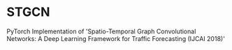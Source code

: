 # STGCN
PyTorch Implementation of 'Spatio-Temporal Graph Convolutional Networks: A Deep Learning Framework for Traffic Forecasting (IJCAI 2018)'
